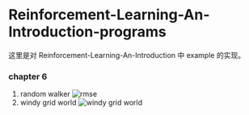 # Reinforcement-Learning-An-Introduction-programs
这里是对 Reinforcement-Learning-An-Introduction 中 example 的实现。
### chapter 6
1. random walker
  ![rmse](http://oytnj8g2y.bkt.clouddn.com/image/png/2017/12/rw_rmse.png)
2. windy grid world
  ![windy grid world](http://oytnj8g2y.bkt.clouddn.com/image/png/2017/12/windy_grid_world.gif)

